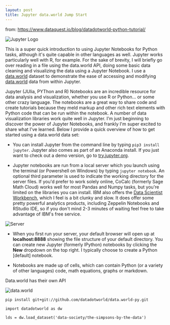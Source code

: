 ```yaml
---
layout: post
title: Jupyter data.world Jump Start
---
```


from: https://www.dataquest.io/blog/datadotworld-python-tutorial/

![Jupyter Logo](images/jupyter_logo.svg)

This is a super quick introduction to using Jupyter Notebooks for Python tasks, although it's quite capable in other languages as well. Jupyter works particularly well with R, for example. For the sake of brevity, I will briefly go over reading in a file using the data.world API, doing some basic data cleaning and visualizing the data using a Jupyter Notebook. I use a [data.world](https://data.world/) dataset to demonstrate the ease of accessing and modifying [data.world](https://data.world/) data from within Jupyter.

Jupyter (JUlia, PYThon and R) Notebooks are an incredible resource for data analysis and visualization, whether you use R or Python... or some other crazy language. The notebooks are a great way to share code and create tutorials because they meld markup and other rich text elements with Python code that can be run within the notebook. A number of data visualization libraries work quite well in Jupyter. I’m just beginning to discover the power of Jupyter Notebooks, and frankly I'm super excited to share what I've learned. Below I provide a quick overview of how to get started using a data.world data set:

* You can install Jupyter from the command line by typing `pip3 install jupyter`. Jupyter also comes as part of an Anaconda install. If you just want to check out a demo version, go to [try.jupyter.org](https://try.jupyter.org/). 

* Jupyter notebooks are run from a local server which you launch using the terminal (or Powershell on Windows) by typing `jupyter notebook`. An optional third parameter is used to indicate the working directory for the server files. If you'd prefer to work solely online, CoCalc (formerly Sage Math Cloud) works well for most Pandas and Numpy tasks, but you're limited on the libraries you can install. IBM also offers the [Data Scientist Workbench](https://datascientistworkbench.com/), which I feel is a bit clunky and slow. It does offer some pretty powerful analytics products, including Zeppelin Notebooks and RStudio IDE, so if you don't mind 2-3 minutes of waiting feel free to take advantage of IBM's free service. 

![Server](images/jupyter_server.png)

* When you first run your server, your default browser will open up at <b>localhost:8888</b> showing the file structure of your default directory. You can create new Jupyter (formerly IPython) notebooks by clicking the <b>New</b> dropdown on the top right. I typically choose to create a Python [default] notebook.

* Notebooks are made up of cells, which can contain Python (or a variety of other languages) code, math equations, graphs or markdown. 

Data.world has their own API

![data.world](images/data_dot_world.svg)

`pip install git+git://github.com/datadotworld/data.world-py.git`

`import datadotworld as dw`

`lds = dw.load_dataset('data-society/the-simpsons-by-the-data')`
